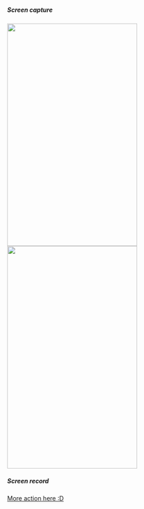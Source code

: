 ##### Screen capture
<a href="url"><img src="http://i.imgur.com/CYIouwi.png" align="left" height="512" width="300" ></a>

<a href="url"><img src="http://i.imgur.com/sSBXYLY.png" height="512" width="300" ></a>

##### Screen record
<a href="http://i.imgur.com/km7sQGo.gif" target="_blank">More action here :D</a>

